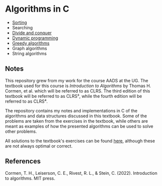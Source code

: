 # Algorithms in C

* [Sorting](https://github.com/pl3onasm/Algorithms-and-data-structures/tree/main/algorithms/sorting)
* Searching
* [Divide and conquer](https://github.com/pl3onasm/Algorithms/tree/main/algorithms/divide-and-conquer)
* [Dynamic programming](https://github.com/pl3onasm/Algorithms/tree/main/algorithms/dynamic-programming)
* [Greedy algorithms](https://github.com/pl3onasm/AADS/tree/main/algorithms/greedy)
* Graph algorithms
* String algorithms

## Notes

This repository grew from my work for the course AADS at the UG. The textbook used for this course is *Introduction to Algorithms* by Thomas H. Cormen, et al. which will be referred to as CLRS. The third edition of this textbook will be referred to as CLRS³, while the fourth edition will be referred to as CLRS⁴.

The repository contains my notes and implementations in C of the algorithms and data structures discussed in this textbook. Some of the problems are taken from the exercises in the textbook, while others are meant as examples of how the presented algorithms can be used to solve other problems.  

All solutions to the textbook's exercises can be found [here](https://walkccc.me/CLRS/), although these are not always optimal or correct.  

## References

Cormen, T. H., Leiserson, C. E., Rivest, R. L., & Stein, C. (2022). Introduction to algorithms. MIT press.  
